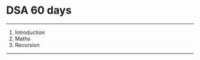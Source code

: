# DSA 60 days 


<hr>

1. Introduction
2. Maths
3. Recursion
<hr>
<!-- <img src="https://github.com/Sushreesatarupa/DSA-60Days/blob/main/Day05/20210714_014707_0000.png?raw=true"> -->
